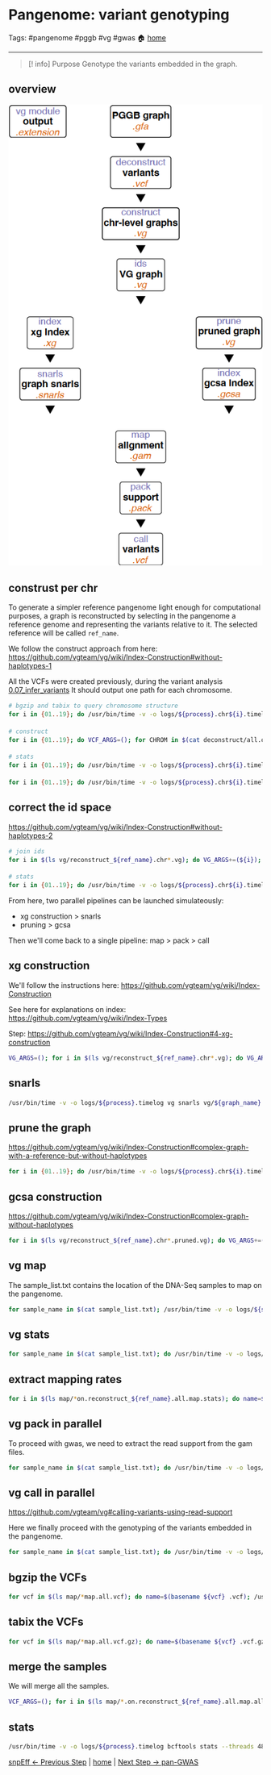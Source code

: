# Pangenome: variant genotyping
Tags: #pangenome #pggb #vg #gwas
🏠 [home](README.md)
***

> [! info] Purpose
> Genotype the variants embedded in the graph.

## overview
![overview](media/overview.png)

## construst per chr
To generate a simpler reference pangenome light enough for computational purposes, a graph is reconstructed by selecting in the pangenome a reference genome and representing the variants relative to it. The selected reference will be called `ref_name`.

We follow the construct approach from here: https://github.com/vgteam/vg/wiki/Index-Construction#without-haplotypes-1

All the VCFs were created previously, during the variant analysis [0.07_infer_variants](0.07_infer_variants.md)
It should output one path for each chromosome.

```bash
# bgzip and tabix to query chromosome structure
for i in {01..19}; do /usr/bin/time -v -o logs/${process}.chr${i}.timelog bgzip -c deconstruct/all.on.all.wfmash_s10000p85n1.chr${i}.seqwish_k49.smooth.deconstruct_${ref_name}.vcf > deconstruct/all.on.all.wfmash_s10000p85n1.chr${i}.seqwish_k49.smooth.deconstruct_${ref_name}.vcf.bgz; tabix -p vcf deconstruct/all.on.all.wfmash_s10000p85n1.chr${i}.seqwish_k49.smooth.deconstruct_${ref_name}.vcf.bgz 2> logs/${process}.chr${i}.err; done

# construct
for i in {01..19}; do VCF_ARGS=(); for CHROM in $(cat deconstruct/all.on.all.wfmash_s10000p85n1.chr${i}.seqwish_k49.smooth.paths | sort | grep ${ref_name}); do VCF_ARGS+=(-R ${CHROM}); done; /usr/bin/time -v -o logs/${process}.chr${i}.timelog vg construct -C "${VCF_ARGS[@]}" -r fasta/${ref_name}.fasta -v deconstruct/all.on.all.wfmash_s10000p85n1.chr${i}.seqwish_k49.smooth.deconstruct_${ref_name}.vcf.bgz -t 96 -m 32 > vg/reconstruct_${ref_name}.chr${i}.vg 2> logs/${process}.chr${i}.err

# stats
for i in {01..19}; do /usr/bin/time -v -o logs/${process}.chr${i}.timelog vg stats -z -l vg/reconstruct_${ref_name}.chr${i}.vg > vg/reconstruct_${ref_name}.chr${i}.stats 2> logs/${process}.chr${i}.err; done

for i in {01..19}; do /usr/bin/time -v -o logs/${process}.chr${i}.timelog vg paths -E -v vg/reconstruct_${ref_name}.chr${i}.vg > vg/reconstruct_${ref_name}.chr${i}.paths 2> logs/${process}.chr${i}.err; done 
```

## correct the id space

https://github.com/vgteam/vg/wiki/Index-Construction#without-haplotypes-2

```bash
# join ids
for i in $(ls vg/reconstruct_${ref_name}.chr*.vg); do VG_ARGS+=(${i}); done; /usr/bin/time -v -o logs/${process}.timelog vg ids -j "${VG_ARGS[@]}" 2> logs/${process}.err

# stats
for i in {01..19}; do /usr/bin/time -v -o logs/${process}.chr${i}.timelog vg stats -r vg/reconstruct_${ref_name}.chr${i}.vg > vg/reconstruct_${ref_name}.chr${i}.idsrange 2> logs/${process}.chr${i}.err
```

From here, two parallel pipelines can be launched simulateously:
- xg construction > snarls
- pruning > gcsa

Then we'll come back to a single pipeline:
map > pack > call

## xg construction

We'll follow the instructions here: https://github.com/vgteam/vg/wiki/Index-Construction

See here for explanations on index: https://github.com/vgteam/vg/wiki/Index-Types

Step: https://github.com/vgteam/vg/wiki/Index-Construction#4-xg-construction

```bash
VG_ARGS=(); for i in $(ls vg/reconstruct_${ref_name}.chr*.vg); do VG_ARGS+=(${i}); done; /usr/bin/time -v -o logs/${process}.timelog vg index -x vg/${graph_name}.xg --temp-dir tmp --threads 48 --progress "${VG_ARGS[@]}" 2> logs/${process}.err
```

## snarls
```bash
/usr/bin/time -v -o logs/${process}.timelog vg snarls vg/${graph_name}.xg > vg/${graph_name}.snarls --threads 48 2> logs/${process}.err
```

## prune the graph

https://github.com/vgteam/vg/wiki/Index-Construction#complex-graph-with-a-reference-but-without-haplotypes

```bash
for i in {01..19}; do /usr/bin/time -v -o logs/${process}.chr${i}.timelog vg prune -r -p -t 48 vg/reconstruct_${ref_name}.chr${i}.vg > vg/reconstruct_${ref_name}.chr${i}.pruned.vg 2> logs/${process}.chr${i}.err
```

## gcsa construction

https://github.com/vgteam/vg/wiki/Index-Construction#complex-graph-without-haplotypes

```bash
for i in $(ls vg/reconstruct_${ref_name}.chr*.pruned.vg); do VG_ARGS+=(${i}); done; /usr/bin/time -v -o logs/${process}.timelog vg index -g vg/${graph_name}.gcsa --temp-dir tmp --threads 96 --progress "${VG_ARGS[@]}" 2> logs/${process}.err
```

## vg map

The sample_list.txt contains the location of the DNA-Seq samples to map on the pangenome.

```bash
for sample_name in $(cat sample_list.txt); /usr/bin/time -v -o logs/${sample_name}.on.${graph_name}.map.timelog vg map -x vg/${graph_name}.xg -g vg/${graph_name}.gcsa --threads 24 -f fastq/${sample_name}.fil_1P.fastq.gz -f fastq/${sample_name}.fil_2P.fastq.gz > map/${sample_name}.on.${graph_name}.map.gam 2> logs/${sample_name}.on.${graph_name}.map.err; done
```

## vg stats
```bash
for sample_name in $(cat sample_list.txt); do /usr/bin/time -v -o logs/${sample_name}.on.${graph_name}.map.stats.timelog vg stats --threads 48 --alignments map/${sample_name}.on.${graph_name}.map.gam > map/${sample_name}.on.${graph_name}.map.stats 2> logs/${sample_name}.on.${graph_name}.map.stats.err
```

## extract mapping rates
```bash
for i in $(ls map/*on.reconstruct_${ref_name}.all.map.stats); do name=$(basename $i .on.reconstruct_${ref_name}.all.map.stats); aligned=$(grep 'Total aligned' ${i} | sed 's:^.* ::g'); total=$(grep 'Total alignments' ${i} | sed 's:^.* ::g'); perc=$((${aligned}*100/${total})); echo -e "${name}\t${aligned}\t${total}\t${perc}"; done > map/all.on.reconstruct_${ref_name}.all.map.stats.summary.txt
```

## vg pack in parallel

To proceed with gwas, we need to extract the read support from the gam files.

```bash
for sample_name in $(cat sample_list.txt); do /usr/bin/time -v -o logs/${sample_name}.on.${graph_name}.map.pack.timelog vg pack -x vg/${graph_name}.xg -g map/${sample_name}.on.${graph_name}.map.gam -o map/${sample_name}.on.${graph_name}.map.pack --threads 48 2> logs/${sample_name}.on.${graph_name}.map.pack.err
```

## vg call in parallel

https://github.com/vgteam/vg#calling-variants-using-read-support

Here we finally proceed with the genotyping of the variants embedded in the pangenome.

```bash
for sample_name in $(cat sample_list.txt); do /usr/bin/time -v -o logs/${sample_name}.on.${graph_name}.map.call.timelog vg call -k map/${sample_name}.on.${graph_name}.map.pack -r vg/${graph_name}.snarls -s ${sample_name} -a vg/${graph_name}.xg > map/${sample_name}.on.${graph_name}.map.all.vcf --threads 48 2> logs/${sample_name}.on.${graph_name}.map.call.err
```

## bgzip the VCFs
```bash
for vcf in $(ls map/*map.all.vcf); do name=$(basename ${vcf} .vcf); /usr/bin/time -v -o logs/${name}.bgzip.timelog bgzip --threads 48 ${vcf} 2> logs/${name}.bgzip.err
```

## tabix the VCFs
```bash
for vcf in $(ls map/*map.all.vcf.gz); do name=$(basename ${vcf} .vcf.gz); /usr/bin/time -v -o logs/${name}.tabix.timelog tabix -p vcf ${vcf} 2> logs/${name}.tabix.err
```

## merge the samples

We will merge all the samples.

```bash
VCF_ARGS=(); for i in $(ls map/*.on.reconstruct_${ref_name}.all.map.all.vcf.gz | sort); do VCF_ARGS+=(${i}); done; /usr/bin/time -v -o logs/${process}.timelog bcftools merge --merge all --output vcf/all.on.${graph_name}.map.all.vcf --output-type v --threads 96 "${VCF_ARGS[@]}" 2> logs/${process}.err
```

## stats
```bash
/usr/bin/time -v -o logs/${process}.timelog bcftools stats --threads 48 vcf/all.on.${graph_name}.map.all.vcf > vcf/all.on.${graph_name}.map.all.vcf.stats 2> logs/${process}.err
```

[snpEff <- Previous Step](0.08_snpEff.md) | [home](README.md) | [Next Step -> pan-GWAS](0.10_pan_GWAS.md)
